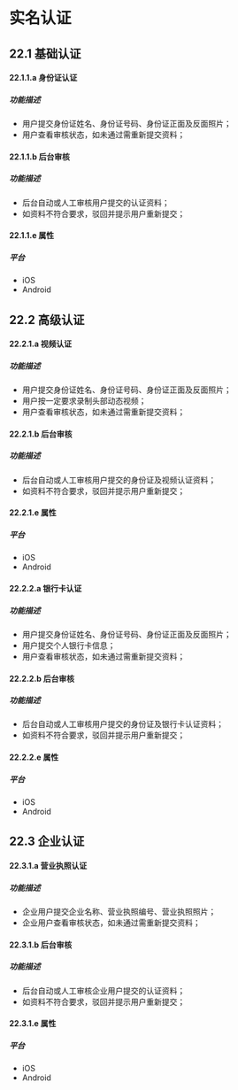 # 实名认证
## 22.1 基础认证
#### 22.1.1.a 身份证认证
##### 功能描述
* 用户提交身份证姓名、身份证号码、身份证正面及反面照片；
* 用户查看审核状态，如未通过需重新提交资料；

#### 22.1.1.b 后台审核
##### 功能描述
* 后台自动或人工审核用户提交的认证资料；
* 如资料不符合要求，驳回并提示用户重新提交；

#### 22.1.1.e 属性
##### 平台
* iOS
* Android

## 22.2 高级认证
#### 22.2.1.a 视频认证
##### 功能描述
* 用户提交身份证姓名、身份证号码、身份证正面及反面照片；
* 用户按一定要求录制头部动态视频；
* 用户查看审核状态，如未通过需重新提交资料；

#### 22.2.1.b 后台审核
##### 功能描述
* 后台自动或人工审核用户提交的身份证及视频认证资料；
* 如资料不符合要求，驳回并提示用户重新提交；

#### 22.2.1.e 属性
##### 平台
* iOS
* Android

#### 22.2.2.a 银行卡认证
##### 功能描述
* 用户提交身份证姓名、身份证号码、身份证正面及反面照片；
* 用户提交个人银行卡信息；
* 用户查看审核状态，如未通过需重新提交资料；

#### 22.2.2.b 后台审核
##### 功能描述
* 后台自动或人工审核用户提交的身份证及银行卡认证资料；
* 如资料不符合要求，驳回并提示用户重新提交；

#### 22.2.2.e 属性
##### 平台
* iOS
* Android

## 22.3 企业认证
#### 22.3.1.a 营业执照认证
##### 功能描述
* 企业用户提交企业名称、营业执照编号、营业执照照片；
* 企业用户查看审核状态，如未通过需重新提交资料；

#### 22.3.1.b 后台审核
##### 功能描述
* 后台自动或人工审核企业用户提交的认证资料；
* 如资料不符合要求，驳回并提示用户重新提交；

#### 22.3.1.e 属性
##### 平台
* iOS
* Android